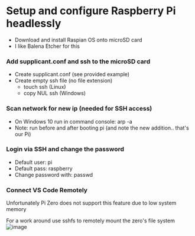 # Setup and configure Raspberry Pi headlessly
* Download and install Raspian OS onto microSD card
* I like Balena Etcher for this

### Add supplicant.conf and ssh to the microSD card
* Create supplicant.conf (see provided example)
* Create empty ssh file (no file extension)
  * touch ssh (Linux)
  * copy NUL ssh (Windows)


### Scan network for new ip (needed for SSH access)
* On Windows 10 run in command console: arp -a
* Note: run before and after booting pi (and note the new addition.. that's our Pi)


### Login via SSH and change the password
* Default user: pi
* Default pass: raspberry
* Change password with: passwd

### Connect VS Code Remotely
Unfortunately Pi Zero does not support this feature due to low system memory

For a work around use sshfs to remotely mount the zero's file system
![image](https://user-images.githubusercontent.com/43687571/121786075-7f74bf80-cb72-11eb-9b7b-3aa78af6f8a2.png)
